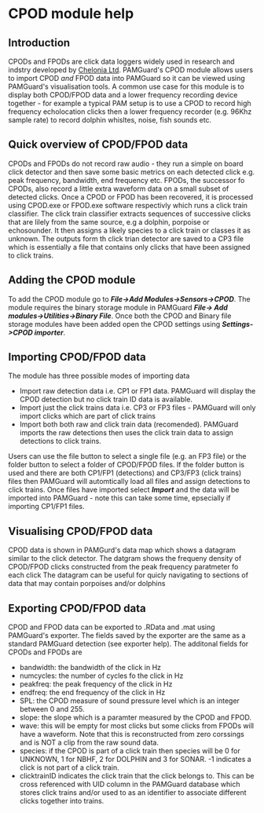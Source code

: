 # CPOD module help

## Introduction  
CPODs and FPODs are click data loggers widely used in research and indstry developed by [Chelonia Ltd](www.chelonia.co.uk). PAMGuard's CPOD module allows users to import CPOD _and_ FPOD data into PAMGuard so it can be viewed using PAMGuard's visualisation tools. A common use case for this module is to display both CPOD/FPOD data and a lower frequency recording device together - for example a typical PAM setup is to use a CPOD to record high frequency echolocation clicks then a lower frequency recorder (e.g. 96Khz sample rate) to record dolphin whisltes, noise, fish sounds etc.

## Quick overview of CPOD/FPOD data
CPODs and FPODs do not record raw audio - they run a simple on board click detector and then save some basic metrics on each detected click e.g. peak frequency, bandwidth, end frequency etc. FPODs, the successor fo CPODs, also record a little extra waveform data on a small subset of detected clicks. Once a CPOD or FPOD has been recovered, it is processed using CPOD.exe or FPOD.exe software respectivly which runs a click train classifier. The click train classifier extracts sequences of successive clicks that are lilely from the same source, e.g a dolphin, porpoise or echosounder. It then assigns a likely species to a click train or classes it as unknown. The outputs form th click trian detector are saved to a CP3 file which is essentially a file that contains only clicks that have been assigned to click trains. 

## Adding the CPOD module
To add the CPOD module go to **_File->Add Modules->Sensors->CPOD_**. The module requires the binary storage module in PAMGuard **_File-> Add modules->Utilities->Binary File_**. Once both the CPOD and Binary file storage modules have been added open the CPOD settings using **_Settings->CPOD importer_**. 

## Importing CPOD/FPOD data
The module has three possible modes of importing data 
- Import raw detection data i.e. CP1 or FP1 data. PAMGuard will display the CPOD detection but no click train ID data is available.
- Import just the click trains data i.e. CP3 or FP3 files - PAMGuard will only import clicks which are part of click trains
- Import both both raw and click train data (recomended). PAMGuard imports the raw detections then uses the click train data to assign detections to click trains.

Users can use the file button to select a single file (e.g. an FP3 file) or the folder button to select a folder of CPOD/FPOD files. If the folder button is used and there are both CP1/FP1 (detections) and CP3/FP3 (click trains) files then PAMGuard will automtically load all files and assign detections to click trains. Once files have imported select **_Import_** and the data will be imported into PAMGuard - note this can take some time, epsecially if importing CP1/FP1 files. 

## Visualising CPOD/FPOD data
CPOD data is shown in PAMGurd's data map which shows a datagram similar to the click detector. The datgram shows the frequeny density of CPOD/FPOD clicks constructed from the peak frequency paratmeter fo each click The datagram can be useful for quicly navigating to sections of data that may contain porpoises and/or dolphins

## Exporting CPOD/FPOD data
CPOD and FPOD data can be exported to .RData and .mat using PAMGuard's exporter. The fields saved by the exporter are the same as a standard PAMGuard detection (see exporter help). The additonal fields for CPODs and FPODs are 

 - bandwidth: the bandwidth of the click in Hz
 - numcycles: the number of cycles fo the click in Hz
 - peakfreq: the peak frequency of the click in Hz
 - endfreq: the end frequency of the click in Hz
 - SPL: the CPOD measure of sound pressure level which is an integer between 0 and 255. 
 - slope: the slope which is a paramter measured by the CPOD and FPOD.
 - wave: this will be empty for most clicks but some clicks from FPODs will have a waveform. Note that this is reconstructed from zero corssings and is NOT a clip from the raw sound data.
 - species: if the CPOD is part of a click train then species will be 0 for UNKNOWN, 1 for NBHF, 2 for DOLPHIN and 3 for SONAR. -1 indicates a click is not part of a click train. 
 - clicktrainID indicates the click train that the click belongs to. This can be cross referenced with UID column in the PAMGuard database which stores click trains and/or used to as an identifier to associate different clicks together into trains. 

